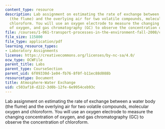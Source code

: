 ```yaml
---
content_type: resource
description: Lab assignment on estimating the rate of exchange between a water body
  (the flume) and the overlying air for two volatile compounds, molecular oxygen and
  chloroform. You will use an oxygen electrode to measure the changing concentration
  of oxygen, and gas chromatography (GC) to observe the concentration of chloroform.
file: /courses/1-061-transport-processes-in-the-environment-fall-2008/c503af18d2223d0b12fe6e9954ceb93c_lab10gasexchange.pdf
file_size: 115800
file_type: application/pdf
learning_resource_types:
- Laboratory Assignments
license: https://creativecommons.org/licenses/by-nc-sa/4.0/
ocw_type: OCWFile
parent_title: Labs
parent_type: CourseSection
parent_uid: 6f09330d-1e04-fb76-8f0f-b11ec88d088b
resourcetype: Document
title: Atmosphere-Water Exchange
uid: c503af18-d222-3d0b-12fe-6e9954ceb93c
---
```

Lab assignment on estimating the rate of exchange between a water body (the flume) and the overlying air for two volatile compounds, molecular oxygen and chloroform. You will use an oxygen electrode to measure the changing concentration of oxygen, and gas chromatography (GC) to observe the concentration of chloroform.